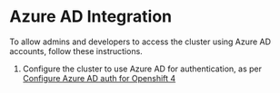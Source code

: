 # Azure AD Integration

To allow admins and developers to access the cluster using Azure AD accounts, follow these instructions.

1. Configure the cluster to use Azure AD for authentication, as per [Configure Azure AD auth for Openshift 4](https://docs.microsoft.com/en-us/azure/openshift/configure-azure-ad-ui)
